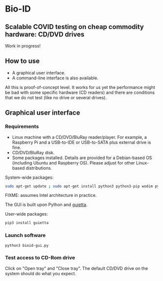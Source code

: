# Bio-ID

## Scalable COVID testing on cheap commodity hardware: CD/DVD drives

Work in progress!

## How to use

* A graphical user interface.
* A command-line interface is also available.

All this is proof-of-concept level.  It works for us yet the performance might be bad with some specific hardware (CD readers) and there are conditions that we do not test (like no drive or several drives).

## Graphical user interface

### Requirements

* Linux machine with a CD/DVD/BluRay reader/player. For example, a Raspberry Pi and a USB-to-IDE or USB-to-SATA plus external drive is fine.
* CD/DVD/BluRay disk.
* Some packages installed.  Details are provided for a Debian-based OS (including Ubuntu and Raspberry OS).  Please adjust for other Linux-based distributions.

System-wide packages:

```bash
sudo apt-get update ; sudo apt-get install python3 python3-pip wodim python3-pyside2.qtcore python3-pyside2.qtgui python3-pyside2.qtwidgets
```

FIXME: assumes Intel architecture in practice.

The GUI is built upon Python and [guietta](https://guietta.readthedocs.io/en/latest/).

User-wide packages:

```bash
pip3 install guietta
```

### Launch software

```bash
python3 bioid-gui.py 
```

### Test access to CD-Rom drive

Click on "Open tray" and "Close tray".  The default CD/DVD drive on the system should do what you expect.


